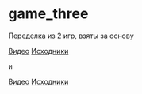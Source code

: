 # game_three

Переделка из 2 игр, взяты за основу 

[Видео](https://www.youtube.com/watch?v=yP5DKzriqXA) [Исходники](https://github.com/chriscourses/pokemon-style-game)

и

[Видео](https://www.youtube.com/watch?v=Lcdc2v-9PjA) [Исходники](https://github.com/chriscourses/kings-and-pigs)
